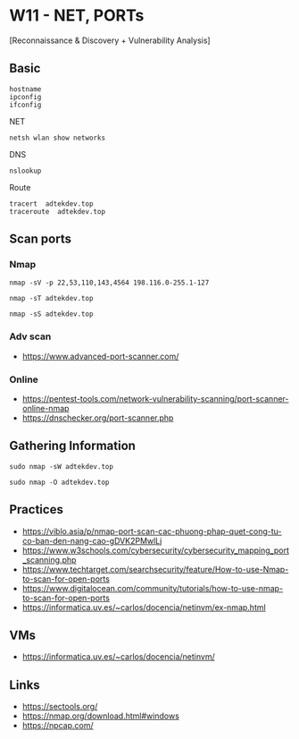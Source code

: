 
# W11  - NET, PORTs 
[Reconnaissance & Discovery + Vulnerability Analysis] 

## Basic
```
hostname
ipconfig
ifconfig
```

NET  
```
netsh wlan show networks
```

DNS
```
nslookup
```

Route
```
tracert  adtekdev.top
traceroute  adtekdev.top
```

## Scan ports

### Nmap
```
nmap -sV -p 22,53,110,143,4564 198.116.0-255.1-127

nmap -sT adtekdev.top

nmap -sS adtekdev.top
```

### Adv scan
- https://www.advanced-port-scanner.com/
  
### Online 
- https://pentest-tools.com/network-vulnerability-scanning/port-scanner-online-nmap
- https://dnschecker.org/port-scanner.php

## Gathering Information
```
sudo nmap -sW adtekdev.top

sudo nmap -O adtekdev.top
```

## Practices
- https://viblo.asia/p/nmap-port-scan-cac-phuong-phap-quet-cong-tu-co-ban-den-nang-cao-gDVK2PMwlLj
- https://www.w3schools.com/cybersecurity/cybersecurity_mapping_port_scanning.php
- https://www.techtarget.com/searchsecurity/feature/How-to-use-Nmap-to-scan-for-open-ports
- https://www.digitalocean.com/community/tutorials/how-to-use-nmap-to-scan-for-open-ports
- https://informatica.uv.es/~carlos/docencia/netinvm/ex-nmap.html

## VMs
- https://informatica.uv.es/~carlos/docencia/netinvm/

## Links
- https://sectools.org/
- https://nmap.org/download.html#windows
- https://npcap.com/
  
